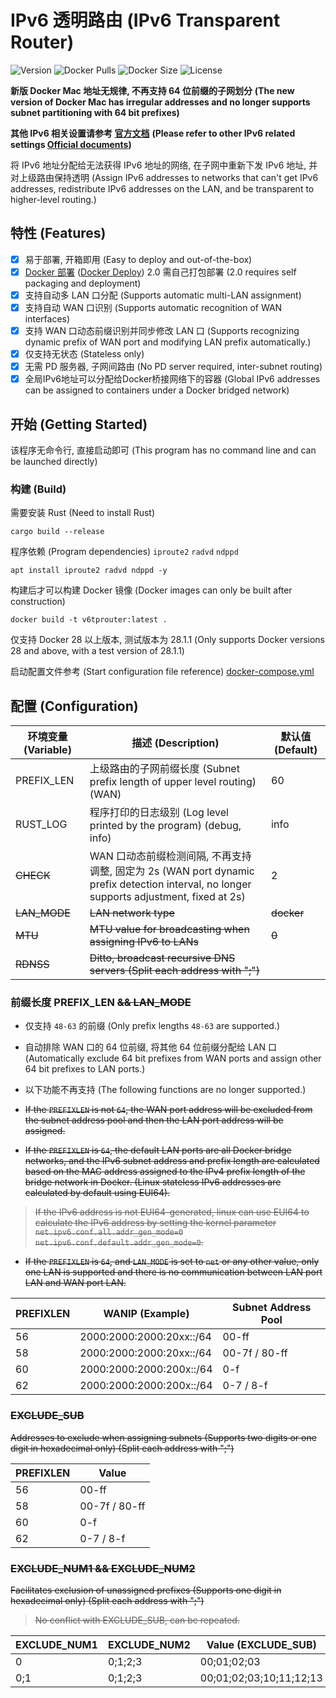 # IPv6 透明路由 (IPv6 Transparent Router)

![Version](https://img.shields.io/docker/v/lutinglt/ipv6lanrouter/latest?arch=amd64&sort=semver&color=066da5) ![Docker Pulls](https://img.shields.io/docker/pulls/lutinglt/ipv6lanrouter.svg?style=flat&label=pulls&logo=docker) ![Docker Size](https://img.shields.io/docker/image-size/lutinglt/ipv6lanrouter/latest?color=066da5&label=size) ![License](https://img.shields.io/github/license/lutinglt/ipv6lanrouter)

**新版 Docker Mac 地址无规律, 不再支持 64 位前缀的子网划分**
**(The new version of Docker Mac has irregular addresses and no longer supports subnet partitioning with 64 bit prefixes)**

**其他 IPv6 相关设置请参考 [官方文档](docs.docker.com)**
**(Please refer to other IPv6 related settings [Official documents](docs.docker.com))**

将 IPv6 地址分配给无法获得 IPv6 地址的网络, 在子网中重新下发 IPv6 地址, 并对上级路由保持透明
(Assign IPv6 addresses to networks that can't get IPv6 addresses, redistribute IPv6 addresses on the LAN, and be transparent to higher-level routing.)

## 特性 (Features)

- [x] 易于部署, 开箱即用 (Easy to deploy and out-of-the-box)
- [x] [Docker 部署](https://hub.docker.com/r/lutinglt/ipv6lanrouter)
([Docker Deploy](https://hub.docker.com/r/lutinglt/ipv6lanrouter))
2.0 需自己打包部署 (2.0 requires self packaging and deployment)
- [x] 支持自动多 LAN 口分配 (Supports automatic multi-LAN assignment)
- [x] 支持自动 WAN 口识别 (Supports automatic recognition of WAN interfaces)
- [x] 支持 WAN 口动态前缀识别并同步修改 LAN 口
(Supports recognizing dynamic prefix of WAN port and modifying LAN prefix automatically.)
- [x] 仅支持无状态 (Stateless only)
- [x] 无需 PD 服务器, 子网间路由 (No PD server required, inter-subnet routing)
- [x] 全局IPv6地址可以分配给Docker桥接网络下的容器
(Global IPv6 addresses can be assigned to containers under a Docker bridged network)

## 开始 (Getting Started)

该程序无命令行, 直接启动即可 (This program has no command line and can be launched directly)

### 构建 (Build)

需要安装 Rust (Need to install Rust)

```shell
cargo build --release
```

程序依赖 (Program dependencies) `iproute2` `radvd` `ndppd`

```shell
apt install iproute2 radvd ndppd -y
```

构建后才可以构建 Docker 镜像 (Docker images can only be built after construction)

```shell
docker build -t v6tprouter:latest .
```

仅支持 Docker 28 以上版本, 测试版本为 28.1.1 (Only supports Docker versions 28 and above, with a test version of 28.1.1)

启动配置文件参考 (Start configuration file reference) [docker-compose.yml](docker-compose.yml)

## 配置 (Configuration)

| 环境变量 (Variable)  | 描述 (Description)                                                  | 默认值 (Default) |
| --------- | ------------------------------------------------------------ | ------- |
| PREFIX_LEN | 上级路由的子网前缀长度 (Subnet prefix length of upper level routing) (WAN)    | 60      |
| RUST_LOG  | 程序打印的日志级别 (Log level printed by the program) (debug,  info) | info |
| ~~CHECK~~    | WAN 口动态前缀检测间隔, 不再支持调整, 固定为 2s (WAN port dynamic prefix detection interval, no longer supports adjustment, fixed at 2s) | 2       |
| ~~LAN_MODE~~ | ~~LAN network type~~                                           | ~~docker~~  |
| ~~MTU~~      | ~~MTU value for broadcasting when assigning IPv6 to LANs~~      | ~~0~~       |
| ~~RDNSS~~    | ~~Ditto, broadcast recursive DNS servers (Split each address with ";")~~ |   |

### 前缀长度 PREFIX_LEN ~~&& LAN_MODE~~

- 仅支持 `48-63` 的前缀 (Only prefix lengths `48-63` are supported.)

- 自动排除 WAN 口的 64 位前缀, 将其他 64 位前缀分配给 LAN 口 (Automatically exclude 64 bit prefixes from WAN ports and assign other 64 bit prefixes to LAN ports.)

- 以下功能不再支持 (The following functions are no longer supported.)

- ~~If the `PREFIXLEN` is not `64`, the WAN port address will be excluded from the subnet address pool and then the LAN port address will be assigned.~~

- ~~If the `PREFIXLEN` is `64`, the default LAN ports are all Docker bridge networks, and the IPv6 subnet address and prefix length are calculated based on the MAC address assigned to the IPv4 prefix length of the bridge network in Docker. (Linux stateless IPv6 addresses are calculated by default using EUI64).~~

> ~~If the IPv6 address is not EUI64-generated, linux can use EUI64 to calculate the IPv6 address by setting the kernel parameter `net.ipv6.conf.all.addr_gen_mode=0` `net.ipv6.conf.default.addr_gen_mode=0`.~~

- ~~If the `PREFIXLEN` is `64`, and `LAN_MODE` is set to `net` or any other value, only one LAN is supported and there is no communication between LAN port LAN and WAN port LAN.~~

| PREFIXLEN | WANIP (Example)          | Subnet Address Pool |
| --------- | ------------------------ | ------------------- |
| 56        | 2000:2000:2000:20xx::/64 | 00-ff               |
| 58        | 2000:2000:2000:20xx::/64 | 00-7f / 80-ff       |
| 60        | 2000:2000:2000:200x::/64 | 0-f                 |
| 62        | 2000:2000:2000:200x::/64 | 0-7 / 8-f           |

### ~~EXCLUDE_SUB~~

~~Addresses to exclude when assigning subnets (Supports two digits or one digit in hexadecimal only) (Split each address with ";")~~

| PREFIXLEN | Value         |
| --------- | ------------- |
| 56        | 00-ff         |
| 58        | 00-7f / 80-ff |
| 60        | 0-f           |
| 62        | 0-7 / 8-f     |

### ~~EXCLUDE_NUM1 && EXCLUDE_NUM2~~

~~Facilitates exclusion of unassigned prefixes (Supports one digit in hexadecimal only) (Split each address with ";")~~

> ~~No conflict with EXCLUDE_SUB, can be repeated.~~

| EXCLUDE_NUM1 | EXCLUDE_NUM2 | Value (EXCLUDE_SUB)     |
| ------------ | ------------ | ----------------------- |
| 0            | 0;1;2;3      | 00;01;02;03             |
| 0;1          | 0;1;2;3      | 00;01;02;03;10;11;12;13 |
